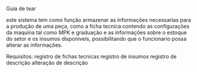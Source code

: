 Guia de tear

este sistema tem como função armazenar as informações necessarias para a produção de uma peça, como a ficha tecnica contendo as 
configurações da maquina tal como MPK e graduação e as informações sobre o estoque do setor e os insumos disponiveis, possibilitando
que o funcionario possa alterar as informações.

 Requisitos:
registro de fichas tecnicas
registro de insumos 
registro de descrição
alteração de descrição

